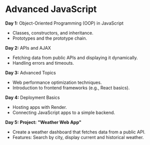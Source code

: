 # Advanced JavaScript

**Day 1:** Object-Oriented Programming (OOP) in JavaScript

- Classes, constructors, and inheritance.
- Prototypes and the prototype chain.

**Day 2:** APIs and AJAX

- Fetching data from public APIs and displaying it dynamically.
- Handling errors and timeouts.

**Day 3:** Advanced Topics

- Web performance optimization techniques.
- Introduction to frontend frameworks (e.g., React basics).

**Day 4:** Deployment Basics

- Hosting apps with Render.
- Connecting JavaScript apps to a simple backend.

**Day 5:** **Project:** **"Weather Web App"**

- Create a weather dashboard that fetches data from a public API.
- Features: Search by city, display current and historical weather.

